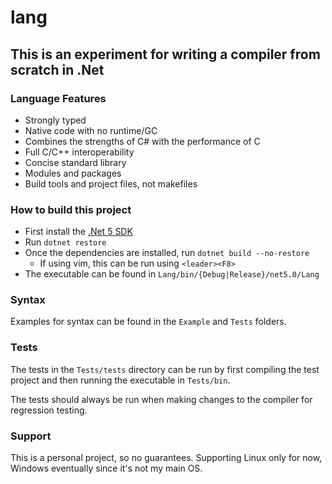 # lang

## This is an experiment for writing a compiler from scratch in .Net

### Language Features

* Strongly typed
* Native code with no runtime/GC
* Combines the strengths of C# with the performance of C
* Full C/C++ interoperability
* Concise standard library
* Modules and packages
* Build tools and project files, not makefiles

### How to build this project

* First install the [.Net 5 SDK](https://dotnet.microsoft.com/download)
* Run `dotnet restore`
* Once the dependencies are installed, run `dotnet build --no-restore`
    * If using vim, this can be run using `<leader><F8>`
* The executable can be found in `Lang/bin/{Debug|Release}/net5.0/Lang`

### Syntax

Examples for syntax can be found in the `Example` and `Tests` folders.

### Tests

The tests in the `Tests/tests` directory can be run by first compiling the test project and then running the executable in `Tests/bin`.

The tests should always be run when making changes to the compiler for regression testing.

### Support

This is a personal project, so no guarantees. Supporting Linux only for now, Windows eventually since it's not my main OS.
